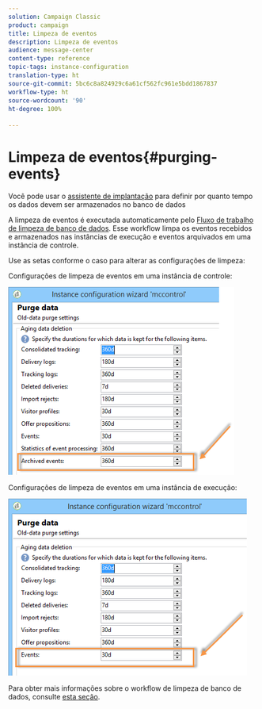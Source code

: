 ```yaml
---
solution: Campaign Classic
product: campaign
title: Limpeza de eventos
description: Limpeza de eventos
audience: message-center
content-type: reference
topic-tags: instance-configuration
translation-type: ht
source-git-commit: 5bc6c8a824929c6a61cf562fc961e5bdd1867837
workflow-type: ht
source-wordcount: '90'
ht-degree: 100%

---
```



# Limpeza de eventos{#purging-events}

Você pode usar o [assistente de implantação](../../production/using/database-cleanup-workflow.md#deployment-wizard) para definir por quanto tempo os dados devem ser armazenados no banco de dados

A limpeza de eventos é executada automaticamente pelo [Fluxo de trabalho de limpeza de banco de dados](../../production/using/database-cleanup-workflow.md). Esse workflow limpa os eventos recebidos e armazenados nas instâncias de execução e eventos arquivados em uma instância de controle.

Use as setas conforme o caso para alterar as configurações de limpeza:

Configurações de limpeza de eventos em uma instância de controle:

![](assets/messagecenter_delete_events_001.png)

Configurações de limpeza de eventos em uma instância de execução:

![](assets/messagecenter_delete_events_002.png)

Para obter mais informações sobre o workflow de limpeza de banco de dados, consulte [esta seção](../../production/using/database-cleanup-workflow.md).
